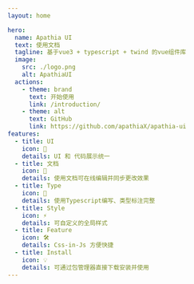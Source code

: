 ```yaml
---
layout: home

hero:
  name: Apathia UI
  text: 使用文档
  tagline: 基于vue3 + typescript + twind 的vue组件库
  image:
    src: ./logo.png
    alt: ApathiaUI
  actions:
    - theme: brand
      text: 开始使用
      link: /introduction/
    - theme: alt
      text: GitHub
      link: https://github.com/apathiaX/apathia-ui
features:
  - title: UI
    icon: 🎉
    details: UI 和 代码展示统一
  - title: 文档
    icon: 📖
    details: 使用文档可在线编辑并同步更改效果
  - title: Type
    icon: 🔎
    details: 使用Typescript编写、类型标注完整
  - title: Style
    icon: ⚡️
    details: 可自定义的全局样式
  - title: Feature
    icon: 🛠️
    details: Css-in-Js 方便快捷
  - title: Install
    icon: 💡
    details: 可通过包管理器直接下载安装并使用
---
```

